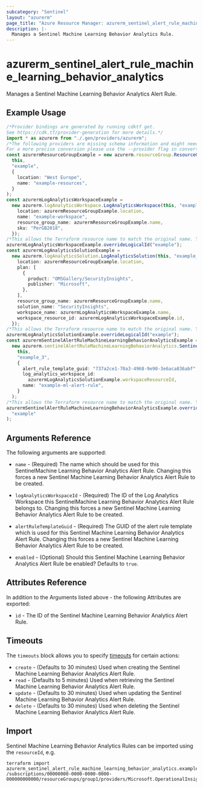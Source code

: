```yaml
---
subcategory: "Sentinel"
layout: "azurerm"
page_title: "Azure Resource Manager: azurerm_sentinel_alert_rule_machine_learning_behavior_analytics"
description: |-
  Manages a Sentinel Machine Learning Behavior Analytics Rule.
---
```


# azurerm\_sentinel\_alert\_rule\_machine\_learning\_behavior\_analytics

Manages a Sentinel Machine Learning Behavior Analytics Alert Rule.

## Example Usage

```typescript
/*Provider bindings are generated by running cdktf get.
See https://cdk.tf/provider-generation for more details.*/
import * as azurerm from "./.gen/providers/azurerm";
/*The following providers are missing schema information and might need manual adjustments to synthesize correctly: azurerm.
For a more precise conversion please use the --provider flag in convert.*/
const azurermResourceGroupExample = new azurerm.resourceGroup.ResourceGroup(
  this,
  "example",
  {
    location: "West Europe",
    name: "example-resources",
  }
);
const azurermLogAnalyticsWorkspaceExample =
  new azurerm.logAnalyticsWorkspace.LogAnalyticsWorkspace(this, "example_1", {
    location: azurermResourceGroupExample.location,
    name: "example-workspace",
    resource_group_name: azurermResourceGroupExample.name,
    sku: "PerGB2018",
  });
/*This allows the Terraform resource name to match the original name. You can remove the call if you don't need them to match.*/
azurermLogAnalyticsWorkspaceExample.overrideLogicalId("example");
const azurermLogAnalyticsSolutionExample =
  new azurerm.logAnalyticsSolution.LogAnalyticsSolution(this, "example_2", {
    location: azurermResourceGroupExample.location,
    plan: [
      {
        product: "OMSGallery/SecurityInsights",
        publisher: "Microsoft",
      },
    ],
    resource_group_name: azurermResourceGroupExample.name,
    solution_name: "SecurityInsights",
    workspace_name: azurermLogAnalyticsWorkspaceExample.name,
    workspace_resource_id: azurermLogAnalyticsWorkspaceExample.id,
  });
/*This allows the Terraform resource name to match the original name. You can remove the call if you don't need them to match.*/
azurermLogAnalyticsSolutionExample.overrideLogicalId("example");
const azurermSentinelAlertRuleMachineLearningBehaviorAnalyticsExample =
  new azurerm.sentinelAlertRuleMachineLearningBehaviorAnalytics.SentinelAlertRuleMachineLearningBehaviorAnalytics(
    this,
    "example_3",
    {
      alert_rule_template_guid: "737a2ce1-70a3-4968-9e90-3e6aca836abf",
      log_analytics_workspace_id:
        azurermLogAnalyticsSolutionExample.workspaceResourceId,
      name: "example-ml-alert-rule",
    }
  );
/*This allows the Terraform resource name to match the original name. You can remove the call if you don't need them to match.*/
azurermSentinelAlertRuleMachineLearningBehaviorAnalyticsExample.overrideLogicalId(
  "example"
);

```

## Arguments Reference

The following arguments are supported:

*   `name` - (Required) The name which should be used for this SentinelMachine Learning Behavior Analytics Alert Rule. Changing this forces a new Sentinel Machine Learning Behavior Analytics Alert Rule to be created.

*   `logAnalyticsWorkspaceId` - (Required) The ID of the Log Analytics Workspace this SentinelMachine Learning Behavior Analytics Alert Rule belongs to. Changing this forces a new Sentinel Machine Learning Behavior Analytics Alert Rule to be created.

*   `alertRuleTemplateGuid` - (Required) The GUID of the alert rule template which is used for this Sentinel Machine Learning Behavior Analytics Alert Rule. Changing this forces a new Sentinel Machine Learning Behavior Analytics Alert Rule to be created.

*   `enabled` - (Optional) Should this Sentinel Machine Learning Behavior Analytics Alert Rule be enabled? Defaults to `true`.

## Attributes Reference

In addition to the Arguments listed above - the following Attributes are exported:

* `id` - The ID of the Sentinel Machine Learning Behavior Analytics Alert Rule.

## Timeouts

The `timeouts` block allows you to specify [timeouts](https://www.terraform.io/language/resources/syntax#operation-timeouts) for certain actions:

* `create` - (Defaults to 30 minutes) Used when creating the Sentinel Machine Learning Behavior Analytics Alert Rule.
* `read` - (Defaults to 5 minutes) Used when retrieving the Sentinel Machine Learning Behavior Analytics Alert Rule.
* `update` - (Defaults to 30 minutes) Used when updating the Sentinel Machine Learning Behavior Analytics Alert Rule.
* `delete` - (Defaults to 30 minutes) Used when deleting the Sentinel Machine Learning Behavior Analytics Alert Rule.

## Import

Sentinel Machine Learning Behavior Analytics Rules can be imported using the `resourceId`, e.g.

```shell
terraform import azurerm_sentinel_alert_rule_machine_learning_behavior_analytics.example /subscriptions/00000000-0000-0000-0000-000000000000/resourceGroups/group1/providers/Microsoft.OperationalInsights/workspaces/workspace1/providers/Microsoft.SecurityInsights/alertRules/rule1
```
